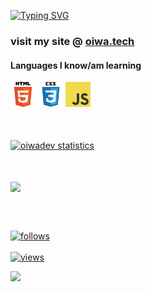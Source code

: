 [![Typing SVG](https://readme-typing-svg.herokuapp.com?color=%2327A70B&vCenter=true&lines=welcome+to+github.com%2Foiwadev;feel+free+to+visit+my+repos';thanks+for+checking+in+%3C3)](https://git.io/typing-svg)

### visit my site @ <a href="https://oiwa.tech">oiwa.tech</a>

#### **Languages I know/am learning**

<code><img height="40" src="https://raw.githubusercontent.com/github/explore/80688e429a7d4ef2fca1e82350fe8e3517d3494d/topics/html/html.png"></code>
<code><img height="40" src="https://raw.githubusercontent.com/github/explore/80688e429a7d4ef2fca1e82350fe8e3517d3494d/topics/css/css.png"></code>
<code><img height="40" src="https://raw.githubusercontent.com/github/explore/80688e429a7d4ef2fca1e82350fe8e3517d3494d/topics/javascript/javascript.png"></code>

<br><br>
<a href="https://github.com/oiwadev">
  <img align="center" src="https://github-readme-stats.vercel.app/api?username=oiwadev&show_icons=true&include_all_commits=true&show_icons=true&title_color=fff&icon_color=79ff97&text_color=9f9f9f&bg_color=151515" alt="oiwadev statistics" />
</a>

<br><br>
<a href="https://github.com/oiwadev?tab=repositories">
  <img align="center" src="https://github-readme-stats.vercel.app/api/top-langs/?username=oiwadev&layout=compact&show_icons=true&title_color=fff&icon_color=79ff97&text_color=9f9f9f&bg_color=151515"/>
</a>

<br><br>

<a href="https://github.com/oiwadev" target="_blank">
    <img alt="follows" src="https://img.shields.io/github/followers/oiwadev?label=Github%20followers&style=for-the-badge">
</a>
<br><br>
<a href="https://github.com/oiwadev" target="_blank">
    <img src="https://komarev.com/ghpvc/?username=oiwadev&label=Views&color=27A70B&style=flat-square" alt="views" />
</a>

![](https://hit.yhype.me/github/profile?user_id=77792331)
